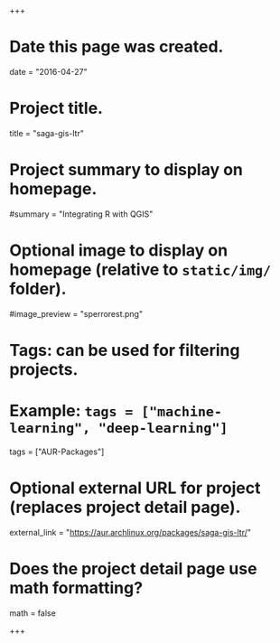 +++
# Date this page was created.
date = "2016-04-27"

# Project title.
title = "saga-gis-ltr"

# Project summary to display on homepage.
#summary = "Integrating R with QGIS"

# Optional image to display on homepage (relative to `static/img/` folder).
#image_preview = "sperrorest.png"

# Tags: can be used for filtering projects.
# Example: `tags = ["machine-learning", "deep-learning"]`
tags = ["AUR-Packages"]

# Optional external URL for project (replaces project detail page).
external_link = "https://aur.archlinux.org/packages/saga-gis-ltr/"

# Does the project detail page use math formatting?
math = false

+++
